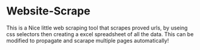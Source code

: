 # Website-Scrape
This is a Nice little web scraping tool that scrapes proved urls, by useing css selectors 
then creating a excel spreadsheet of all the data. This can be modified to propagate and scarape
multiple pages automatically!
